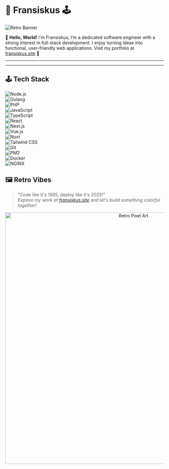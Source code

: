 # 👾 Fransiskus 🕹️

![Retro Banner](https://img.shields.io/badge/Welcome_to_my_-Github-ff69b4.svg?style=flat-square)

🌟 **Hello, World!** I'm Fransiskus, I’m a dedicated software engineer with a strong interest in full-stack development. I enjoy turning ideas into functional, user-friendly web applications.
Visit my portfolio at [fransiskus.site](https://fransiskus.site) 🚀

---

---

## 🕹️ Tech Stack
![Node.js](https://img.shields.io/badge/-Node.js-339933?style=flat-square&logo=node.js)  
![Golang](https://img.shields.io/badge/-Golang-00ADD8?style=flat-square&logo=go)  
![PHP](https://img.shields.io/badge/-PHP-777BB4?style=flat-square&logo=php)  
![JavaScript](https://img.shields.io/badge/-JavaScript-F7DF1E?style=flat-square&logo=javascript)  
![TypeScript](https://img.shields.io/badge/-TypeScript-3178C6?style=flat-square&logo=typescript)  
![React](https://img.shields.io/badge/-React-61DAFB?style=flat-square&logo=react)  
![Next.js](https://img.shields.io/badge/-Next.js-000000?style=flat-square&logo=next.js)  
![Vue.js](https://img.shields.io/badge/-Vue.js-4FC08D?style=flat-square&logo=vue.js)  
![Nuxt](https://img.shields.io/badge/-Nuxt-00DC82?style=flat-square&logo=nuxt.js)  
![Tailwind CSS](https://img.shields.io/badge/-Tailwind_CSS-38B2AC?style=flat-square&logo=tailwind-css)  
![Git](https://img.shields.io/badge/-Git-F05032?style=flat-square&logo=git)  
![PM2](https://img.shields.io/badge/-PM2-2B037A?style=flat-square&logo=pm2)  
![Docker](https://img.shields.io/badge/-Docker-2496ED?style=flat-square&logo=docker)  
![NGINX](https://img.shields.io/badge/-NGINX-009639?style=flat-square&logo=nginx)  


## 🖼️ Retro Vibes
> "Code like it's 1985, deploy like it's 2025!"  
*Explore my work at [fransiskus.site](https://fransiskus.site) and let's build something colorful together!*

<p align="center">
  <img src="https://media.giphy.com/media/LmN0vXXv9T0Y/giphy.gif" width="800" alt="Retro Pixel Art">
</p>
